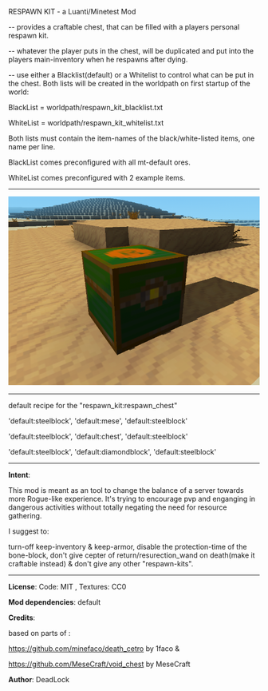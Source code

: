 RESPAWN KIT - a Luanti/Minetest Mod

-- provides a craftable chest, that can be filled with a players personal respawn kit.

-- whatever the player puts in the chest, will be duplicated and put into the players main-inventory when he respawns after dying.

-- use either a Blacklist(default) or a Whitelist to control what can be put in the chest. Both lists will be created in the worldpath on first startup of the world:

BlackList = worldpath/respawn_kit_blacklist.txt

WhiteList = worldpath/respawn_kit_whitelist.txt 

Both lists must contain the item-names of the black/white-listed items, one name per line.

BlackList comes preconfigured with all mt-default ores.

WhiteList comes preconfigured with 2 example items.

-----

![The Respawn-Kit Chest](screenshots/Respawn_Chest.png)

-----


default recipe for the "respawn_kit:respawn_chest"

'default:steelblock',  'default:mese',          'default:steelblock'

'default:steelblock',  'default:chest',         'default:steelblock'

'default:steelblock',  'default:diamondblock',  'default:steelblock'


----- 

**Intent**:

This mod is meant as an tool to change the balance of a server towards more Rogue-like experience.
It's trying to encourage pvp and enganging in dangerous activities without totally negating the need for resource gathering.
 
I suggest to:

turn-off keep-inventory & keep-armor,
disable the protection-time of the bone-block,
don't give cepter of return/resurection_wand on death(make it craftable instead) & 
don't give any other "respawn-kits".

-----
**License**: Code: MIT , Textures: CC0

**Mod dependencies**: default

**Credits**: 

based on parts of :

https://github.com/minefaco/death_cetro by 1faco &

https://github.com/MeseCraft/void_chest by MeseCraft

**Author**: DeadLock